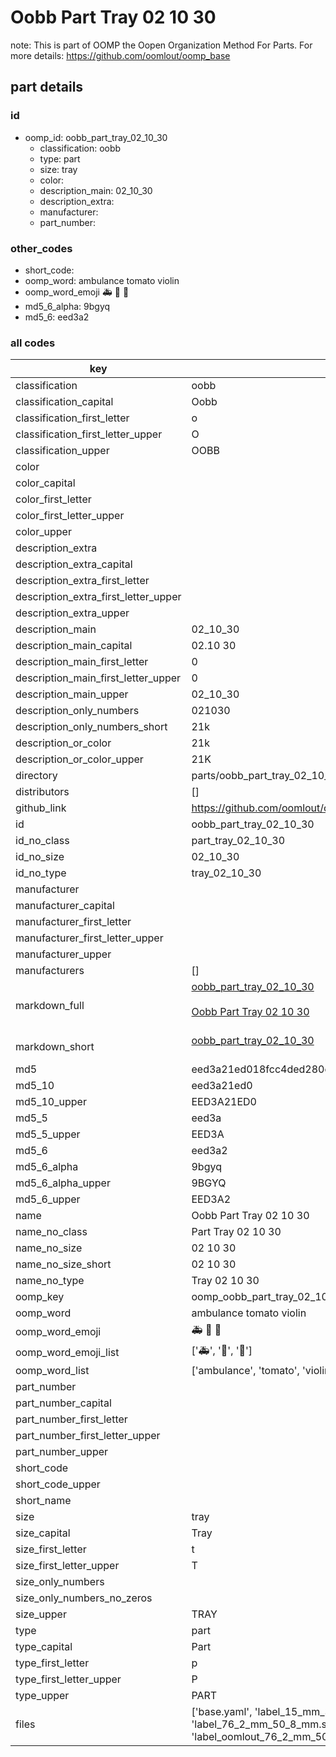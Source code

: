 # Oobb Part Tray 02 10 30  

note: This is part of OOMP the Oopen Organization Method For Parts. For more details: https://github.com/oomlout/oomp_base

##  part details





### id
* oomp_id: oobb_part_tray_02_10_30
  * classification: oobb
  * type: part
  * size: tray
  * color: 
  * description_main: 02_10_30
  * description_extra: 
  * manufacturer: 
  * part_number: 

### other_codes
* short_code: 
* oomp_word: ambulance tomato violin
* oomp_word_emoji :ambulance: :tomato: :violin:
* md5_6_alpha: 9bgyq
* md5_6: eed3a2

### all codes 
| key | value |  
| --- | --- |  
| classification | oobb |  
| classification_capital | Oobb |  
| classification_first_letter | o |  
| classification_first_letter_upper | O |  
| classification_upper | OOBB |  
| color |  |  
| color_capital |  |  
| color_first_letter |  |  
| color_first_letter_upper |  |  
| color_upper |  |  
| description_extra |  |  
| description_extra_capital |  |  
| description_extra_first_letter |  |  
| description_extra_first_letter_upper |  |  
| description_extra_upper |  |  
| description_main | 02_10_30 |  
| description_main_capital | 02.10 30 |  
| description_main_first_letter | 0 |  
| description_main_first_letter_upper | 0 |  
| description_main_upper | 02_10_30 |  
| description_only_numbers | 021030 |  
| description_only_numbers_short | 21k |  
| description_or_color | 21k |  
| description_or_color_upper | 21K |  
| directory | parts/oobb_part_tray_02_10_30 |  
| distributors | [] |  
| github_link | https://github.com/oomlout/oomlout_oomp_part_src/tree/main/parts/oobb_part_tray_02_10_30/working |  
| id | oobb_part_tray_02_10_30 |  
| id_no_class | part_tray_02_10_30 |  
| id_no_size | 02_10_30 |  
| id_no_type | tray_02_10_30 |  
| manufacturer |  |  
| manufacturer_capital |  |  
| manufacturer_first_letter |  |  
| manufacturer_first_letter_upper |  |  
| manufacturer_upper |  |  
| manufacturers | [] |  
| markdown_full | [oobb_part_tray_02_10_30](https://github.com/oomlout/oomlout_oomp_part_src/tree/main/parts/oobb_part_tray_02_10_30/working)<br>[](https://github.com/oomlout/oomlout_oomp_part_src/tree/main/parts/oobb_part_tray_02_10_30/working)<br>[Oobb Part Tray 02 10 30](https://github.com/oomlout/oomlout_oomp_part_src/tree/main/parts/oobb_part_tray_02_10_30/working)<br><br> |  
| markdown_short | [oobb_part_tray_02_10_30](https://github.com/oomlout/oomlout_oomp_part_src/tree/main/parts/oobb_part_tray_02_10_30/working)<br><br> |  
| md5 | eed3a21ed018fcc4ded280ccef6c6a20 |  
| md5_10 | eed3a21ed0 |  
| md5_10_upper | EED3A21ED0 |  
| md5_5 | eed3a |  
| md5_5_upper | EED3A |  
| md5_6 | eed3a2 |  
| md5_6_alpha | 9bgyq |  
| md5_6_alpha_upper | 9BGYQ |  
| md5_6_upper | EED3A2 |  
| name | Oobb Part Tray 02 10 30 |  
| name_no_class | Part Tray 02 10 30 |  
| name_no_size | 02 10 30 |  
| name_no_size_short | 02 10 30 |  
| name_no_type | Tray 02 10 30 |  
| oomp_key | oomp_oobb_part_tray_02_10_30 |  
| oomp_word | ambulance tomato violin |  
| oomp_word_emoji | :ambulance: :tomato: :violin: |  
| oomp_word_emoji_list | [':ambulance:', ':tomato:', ':violin:'] |  
| oomp_word_list | ['ambulance', 'tomato', 'violin'] |  
| part_number |  |  
| part_number_capital |  |  
| part_number_first_letter |  |  
| part_number_first_letter_upper |  |  
| part_number_upper |  |  
| short_code |  |  
| short_code_upper |  |  
| short_name |  |  
| size | tray |  
| size_capital | Tray |  
| size_first_letter | t |  
| size_first_letter_upper | T |  
| size_only_numbers |  |  
| size_only_numbers_no_zeros |  |  
| size_upper | TRAY |  
| type | part |  
| type_capital | Part |  
| type_first_letter | p |  
| type_first_letter_upper | P |  
| type_upper | PART |  
| files | ['base.yaml', 'label_15_mm_30_mm.pdf', 'label_15_mm_30_mm.svg', 'label_76_2_mm_50_8_mm.pdf', 'label_76_2_mm_50_8_mm.svg', 'label_oomlout_76_2_mm_50_8_mm.pdf', 'label_oomlout_76_2_mm_50_8_mm.svg', 'readme.md', 'working.json', 'working.yaml'] |  

